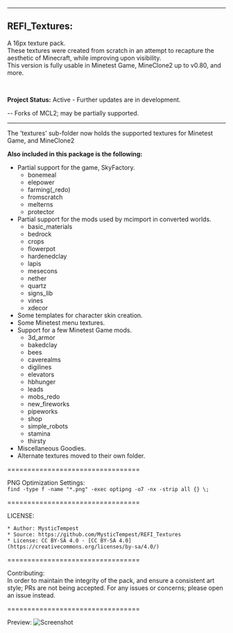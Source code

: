 ------------------------------
REFI_Textures:
------------------------------

A 16px texture pack.  
These textures were created from scratch in an attempt to recapture the aesthetic of Minecraft, while improving upon visibility.  
This version is fully usable in Minetest Game, MineClone2 up to v0.80, and more.  

<br/>

**Project Status:** Active - Further updates are in development.
<br/>

-- Forks of MCL2; may be partially supported.  



------------------------------

The 'textures' sub-folder now holds the supported textures for Minetest Game, and MineClone2  



**Also included in this package is the following:**
*	Partial support for the game, SkyFactory.  
    * bonemeal  
    * elepower  
    * farming(_redo)  
    * fromscratch  
    * melterns  
    * protector  
*	Partial support for the mods used by mcimport in converted worlds.  
    * basic_materials  
    * bedrock  
    * crops  
    * flowerpot  
    * hardenedclay  
    * lapis  
    * mesecons  
    * nether  
    * quartz  
    * signs_lib  
    * vines  
    * xdecor
*	Some templates for character skin creation.
*	Some Minetest menu textures.
*	Support for a few Minetest Game mods.  
    * 3d_armor  
    * bakedclay  
    * bees  
    * caverealms  
    * digilines  
    * elevators  
    * hbhunger  
    * leads 
    * mobs_redo  
    * new_fireworks  
    * pipeworks  
    * shop  
    * simple_robots  
    * stamina  
    * thirsty
*	Miscellaneous Goodies.
*	Alternate textures moved to their own folder.

=================================

PNG Optimization Settings:  
```find -type f -name "*.png" -exec optipng -o7 -nx -strip all {} \;```

=================================

LICENSE:

    * Author: MysticTempest
    * Source: https://github.com/MysticTempest/REFI_Textures
    * License: CC BY-SA 4.0 - [CC BY-SA 4.0](https://creativecommons.org/licenses/by-sa/4.0/)

=================================

Contributing:  
In order to maintain the integrity of the pack, and ensure a consistent art style; PRs are not being accepted.
For any issues or concerns; please open an issue instead.

=================================

Preview:
![Screenshot](screenshot.png)
